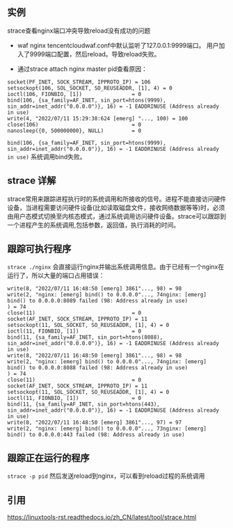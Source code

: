 ## 实例 
strace查看nginx端口冲突导致reload没有成功的问题

- waf nginx tencentcloudwaf.conf中默认监听了127.0.0.1:9999端口。
用户加入了9999端口配置，然后reload。导致reload失败。

- 通过strace attach nginx master pid查看原因：
``` 
socket(PF_INET, SOCK_STREAM, IPPROTO_IP) = 106
setsockopt(106, SOL_SOCKET, SO_REUSEADDR, [1], 4) = 0
ioctl(106, FIONBIO, [1])                = 0
bind(106, {sa_family=AF_INET, sin_port=htons(9999), sin_addr=inet_addr("0.0.0.0")}, 16) = -1 EADDRINUSE (Address already in use)
write(4, "2022/07/11 15:29:38:624 [emerg] "..., 100) = 100
close(106)                              = 0
nanosleep({0, 500000000}, NULL)         = 0
```
`bind(106, {sa_family=AF_INET, sin_port=htons(9999), sin_addr=inet_addr("0.0.0.0")}, 16) = -1 EADDRINUSE (Address already in use)`
系统调用bind失败。

## strace 详解
strace常用来跟踪进程执行时的系统调用和所接收的信号。进程不能直接访问硬件设备，当进程需要访问硬件设备(比如读取磁盘文件，接收网络数据等等)时，必须由用户态模式切换至内核态模式，通过系统调用访问硬件设备。strace可以跟踪到一个进程产生的系统调用,包括参数，返回值，执行消耗的时间。

## 跟踪可执行程序
`strace ./nginx`
会直接运行nginx并输出系统调用信息。由于已经有一个nginx在运行了，所以大量的端口占用错误：
``` 
write(8, "2022/07/11 16:48:50 [emerg] 3861"..., 98) = 98
write(2, "nginx: [emerg] bind() to 0.0.0.0"..., 74nginx: [emerg] bind() to 0.0.0.0:8089 failed (98: Address already in use)
) = 74
close(11)                               = 0
socket(AF_INET, SOCK_STREAM, IPPROTO_IP) = 11
setsockopt(11, SOL_SOCKET, SO_REUSEADDR, [1], 4) = 0
ioctl(11, FIONBIO, [1])                 = 0
bind(11, {sa_family=AF_INET, sin_port=htons(8088), sin_addr=inet_addr("0.0.0.0")}, 16) = -1 EADDRINUSE (Address already in use)
write(8, "2022/07/11 16:48:50 [emerg] 3861"..., 98) = 98
write(2, "nginx: [emerg] bind() to 0.0.0.0"..., 74nginx: [emerg] bind() to 0.0.0.0:8088 failed (98: Address already in use)
) = 74
close(11)                               = 0
socket(AF_INET, SOCK_STREAM, IPPROTO_IP) = 11
setsockopt(11, SOL_SOCKET, SO_REUSEADDR, [1], 4) = 0
ioctl(11, FIONBIO, [1])                 = 0
bind(11, {sa_family=AF_INET, sin_port=htons(443), sin_addr=inet_addr("0.0.0.0")}, 16) = -1 EADDRINUSE (Address already in use)
write(8, "2022/07/11 16:48:50 [emerg] 3861"..., 97) = 97
write(2, "nginx: [emerg] bind() to 0.0.0.0"..., 73nginx: [emerg] bind() to 0.0.0.0:443 failed (98: Address already in use)
```

## 跟踪正在运行的程序
`strace -p pid`
然后发送reload到nginx，可以看到reload过程的系统调用


## 引用
https://linuxtools-rst.readthedocs.io/zh_CN/latest/tool/strace.html
